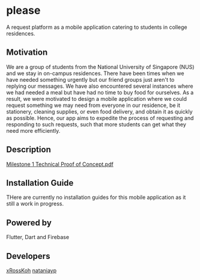 # please

A request platform as a mobile application catering to students in college residences.

## Motivation

We are a group of students from the National University of Singapore (NUS) and we stay in on-campus residences. There have been times when we have needed something urgently but our friend groups just aren't to replying our messages.  We have also encountered several instances where we had needed a meal but have had no time to buy food for ourselves. As a result, we were motivated to design a mobile application where we could request something we may need from everyone in our residence, be it stationery, cleaning supplies, or even food delivery, and obtain it as quickly as possible. Hence, our app aims to expedite the process of requesting and responding to such requests, such that more students can get what they need more efficiently.

## Description

[Milestone 1 Technical Proof of Concept.pdf](https://github.com/nataniayp/please/files/6559964/Milestone.1.Technical.Proof.of.Concept.pdf)

## Installation Guide

THere are currently no installation guides for this mobile application as it still a work in progress.

## Powered by

Flutter, Dart and Firebase

## Developers

[xRossKoh](https://github.com/xRossKoh)
[nataniayp](https://github.com/nataniayp)
